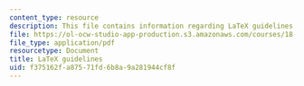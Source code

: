 ```yaml
---
content_type: resource
description: This file contains information regarding LaTeX guidelines.
file: https://ol-ocw-studio-app-production.s3.amazonaws.com/courses/18-904-seminar-in-topology-spring-2011/f375162fa87571fd6b8a9a281944cf8f_MIT18_904S11_latex.pdf
file_type: application/pdf
resourcetype: Document
title: LaTeX guidelines
uid: f375162f-a875-71fd-6b8a-9a281944cf8f
---
```

